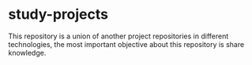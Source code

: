 # study-projects
This repository is a union of another project repositories in different technologies, the most important objective about this repository is share knowledge.
